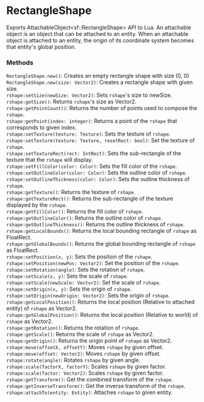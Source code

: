 # RectangleShape
Exports AttachableObject\<sf::RectangleShape\> API to Lua. An attachable object is an object that can be attached to an entity. When an attachable object is attached to an entity, the origin of its coordinate system becomes that entity's global position.

### Methods
`RectangleShape.new()`: Creates an empty rectangle shape with size (0, 0)  
`RectangleShape.new(size: Vector2)`: Creates a rectangle shape with given size.  
`rshape:setSize(newSize: Vector2)`: Sets `rshape`'s size to newSize.  
`rshape:getSize()`: Returns `rshape`'s size as Vector2.  
`rshape:getPointCount()`: Returns the number of points used to compose the `rshape`.  
`rshape:getPoint(index: integer)`: Returns a point of the `rshape` that corresponds to given index.  
`rshape:setTexture(texture: Texture)`: Sets the texture of `rshape`.  
`rshape:setTexture(texture: Texture, resetRect: bool)`: Set the texture of `rshape`.  
`rshape:setTextureRect(rect: IntRect)`: Sets the sub-rectangle of the texture that the `rshape` will display.  
`rshape:setFillColor(color: Color)`: Sets the fill color of the `rshape`.  
`rshape:setOutlineColor(color: Color)`: Sets the outline color of `rshape`.  
`rshape:setOutlineThickness(color: Color)`: Sets the outline thickness of `rshape`.  
`rshape:getTexture()`: Returns the texture of `rshape`.  
`rshape:getTextureRect()`: Returns the sub-rectangle of the texture displayed by the `rshape`.  
`rshape:getFillColor()`: Returns the fill color of `rshape`.  
`rshape:getOutlineColor()`: Returns the outline color of `rshape`.  
`rshape:getOutlineThickness()`: Returns the outline thickness of `rshape`.  
`rshape:getLocalBounds()`: Returns the local bounding rectangle of `rshape` as FloatRect.  
`rshape:getGlobalBounds()`: Returns the global bounding rectangle of `rshape` as FloatRect.  
`rshape:setPosition(x, y)`: Sets the position of the `rshape`.  
`rshape:setPosition(newPos: Vector2)`: Set the position of the `rshape`.  
`rshape:setRotation(angle)`: Sets the rotation of `rshape`.  
`rshape:setScale(x, y)`: Sets the scale of `rshape`.  
`rshape:setScale(newScale: Vector2)`: Set the scale of `rshape`.  
`rshape:setOrigin(x, y)`: Sets the origin of `rshape`.  
`rshape:setOrigin(newOrigin: Vector2)`: Sets the origin of `rshape`.  
`rshape:getLocalPosition()`: Returns the local position (Relative to attached entity) of `rshape` as Vector2.  
`rshape:getGlobalPosition()`: Returns the local position (Relative to world) of `rshape` as Vector2.  
`rshape:getRotation()`: Returns the rotation of `rshape`.  
`rshape:getScale()`: Returns the scale of `rshape` as Vector2.  
`rshape:getOrigin()`: Returns the origin point of `rshape` as Vector2.  
`rshape:move(offsetX, offsetY)`: Moves `rshape` by given offset.  
`rshape:move(offset: Vector2)`: Moves `rshape` by given offset.  
`rshape:rotate(angle)`: Rotates `rshape` by given angle.  
`rshape:scale(factorX, factorY)`: Scales `rshape` by given factor.  
`rshape:scale(factor: Vector2)`: Scales `rshape` by given factor.  
`rshape:getTransform()`: Get the combined transform of the `rshape`.  
`rshape:getInverseTransform()`: Get the inverse transform of the `rshape`.  
`rshape:attachTo(entity: Entity)`: Attaches `rshape` to given entity.  